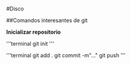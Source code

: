 #Disco

##Comandos interesantes de git

**Inicializar repositorio**

'''terminal
git init
'''

'''terminal
git add .
git commit -m"..."
git  push
'''
